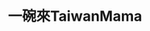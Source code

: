 ---
title: "一碗來TaiwanMama"
description: "一碗來TaiwanMama"
layout: shop
keywords:
  - 美食競賽
  - 台灣美食
  - 美食精選
datePublished: "2025-06-30"
dateModified: "2025-07-02"
city: "台北市"
district: "中正區"
address: "台北市中正區八德路一段1號中4D, 華山1914文創園區內 中4D館"
phone: "0233224949"
geo: "25.044785529668108, 121.52950720132121"
google_map: "https://maps.app.goo.gl/15uCH78kdASc39Vr8"
footinder: "https://footinder.com.tw/%E5%8F%B0%E5%8C%97%E5%B8%82%E4%B8%AD%E6%AD%A3%E5%8D%80/31499/"
official: "https://taiwanmama.com/"
award:
  - name: "500盤"
    year: "2024"
    entries:
      - dishes:
          - "手工白菜獅子頭飯"

  - name: "台北國際牛肉麵節"
    year: "2024"
    entries:
      - group: "鮮食組"
        cooking_style: "紅燒"
        rank: "銅牌"

---